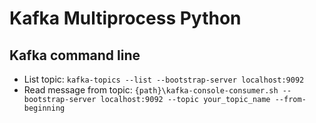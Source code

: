 # Kafka Multiprocess Python
## Kafka command line
- List topic: `kafka-topics --list --bootstrap-server localhost:9092`
- Read message from topic: `{path}\kafka-console-consumer.sh --bootstrap-server localhost:9092 --topic your_topic_name --from-beginning`